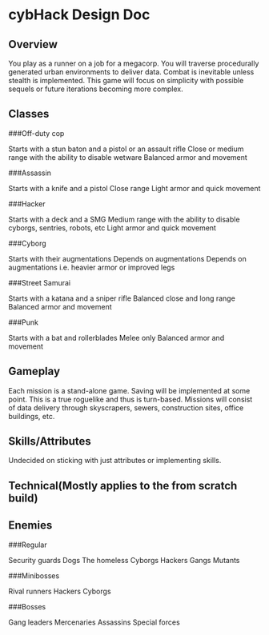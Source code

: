 cybHack Design Doc
===================

Overview
--------

You play as a runner on a job for a megacorp. You will traverse procedurally generated urban environments to deliver data. Combat is inevitable unless stealth is implemented.
This game will focus on simplicity with possible sequels or future iterations becoming more complex.

Classes
-------

###Off-duty cop

Starts with a stun baton and a pistol or an assault rifle
Close or medium range with the ability to disable wetware
Balanced armor and movement

###Assassin

Starts with a knife and a pistol
Close range
Light armor and quick movement

###Hacker

Starts with a deck and a SMG
Medium range with the ability to disable cyborgs, sentries, robots, etc
Light armor and quick movement

###Cyborg

Starts with their augmentations
Depends on augmentations
Depends on augmentations i.e. heavier armor or improved legs

###Street Samurai

Starts with a katana and a sniper rifle
Balanced close and long range
Balanced armor and movement

###Punk

Starts with a bat and rollerblades
Melee only
Balanced armor and movement

Gameplay
--------

Each mission is a stand-alone game. Saving will be implemented at some point. This is a true roguelike and thus is turn-based. Missions will consist of data delivery through skyscrapers,
sewers, construction sites, office buildings, etc.

Skills/Attributes
------------------

Undecided on sticking with just attributes or implementing skills.

Technical(Mostly applies to the from scratch build)
---------------------------------------------------



Enemies
-------

###Regular

Security guards
Dogs
The homeless
Cyborgs
Hackers
Gangs
Mutants

###Minibosses

Rival runners
Hackers
Cyborgs

###Bosses

Gang leaders
Mercenaries
Assassins
Special forces